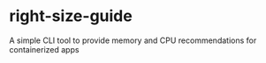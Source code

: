 # right-size-guide
A simple CLI tool to provide memory and CPU recommendations for containerized apps
